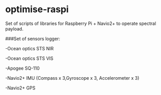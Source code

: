 # optimise-raspi
Set of scripts of libraries for Raspberry Pi + Navio2+ to operate spectral payload.

###Set of sensors logger:

-Ocean optics STS NIR 

-Ocean optics STS VIS

-Apogee SQ-110

-Navio2+ IMU (Compass x 3,Gyroscope x 3, Accelerometer x 3)

-Navio2+ GPS
